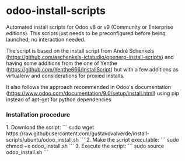 # odoo-install-scripts
Automated install scripts for Odoo v8 or v9 (Community or Enterprise editions). This scripts just needs to be preconfigured before being launched, no interaction needed. 

The script is based on the install script from André Schenkels (https://github.com/aschenkels-ictstudio/openerp-install-scripts) and having some additions from the one of Yenthe (https://github.com/Yenthe666/InstallScript) but with a few additions as virtualenv and considerations for proxied installs. 

It also follows the approach recommended in Odoo's documentation (https://www.odoo.com/documentation/9.0/setup/install.html) using pip instead of apt-get for python dependencies

<h3>Installation procedure</h3>
1. Download the script:
```
sudo wget https://raw.githubusercontent.com/gustavovalverde/install-scripts/ubuntu/odoo_install.sh
```
2. Make the script executable:
```
sudo chmod +x odoo_install.sh
```
3. Execute the script:
```
sudo source odoo_install.sh
```
